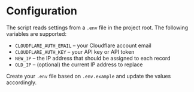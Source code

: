 # Configuration

The script reads settings from a `.env` file in the project root. The following variables are supported:

- `CLOUDFLARE_AUTH_EMAIL` – your Cloudflare account email
- `CLOUDFLARE_AUTH_KEY` – your API key or API token
- `NEW_IP` – the IP address that should be assigned to each record
- `OLD_IP` – (optional) the current IP address to replace

Create your `.env` file based on `.env.example` and update the values accordingly.
